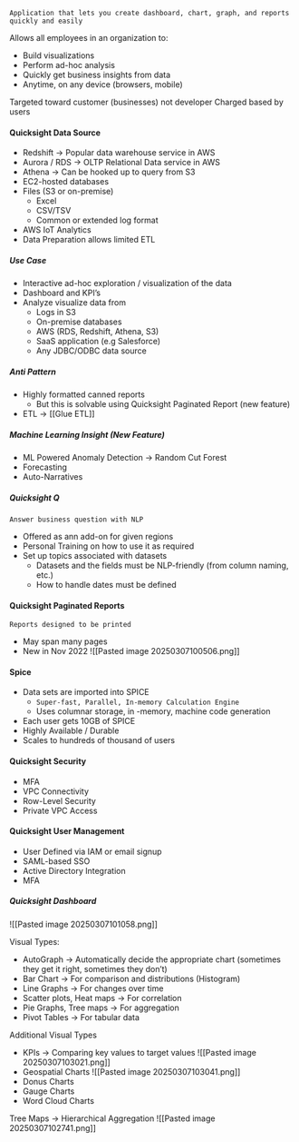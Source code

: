 `Application that lets you create dashboard, chart, graph, and reports quickly and easily`

Allows all employees in an organization to:
- Build visualizations 
- Perform ad-hoc analysis
- Quickly get business insights from data 
- Anytime, on any device (browsers, mobile)

Targeted toward customer (businesses) not developer
Charged based by users

#### Quicksight Data Source
- Redshift → Popular data warehouse service in AWS
- Aurora / RDS  → OLTP Relational Data service in AWS
- Athena → Can be hooked up to query from S3
- EC2-hosted databases
- Files (S3 or on-premise)
	- Excel
	- CSV/TSV
	- Common or extended log format
- AWS IoT Analytics
- Data Preparation allows limited ETL

##### Use Case
- Interactive ad-hoc exploration / visualization of the data
- Dashboard and KPI’s
- Analyze visualize data from
	- Logs in S3
	- On-premise databases
	- AWS (RDS, Redshift, Athena, S3)
	- SaaS application (e.g Salesforce)
	- Any JDBC/ODBC data source

##### Anti Pattern
- Highly formatted canned reports
	- But this is solvable using Quicksight Paginated Report (new feature)
- ETL → [[Glue ETL]]

##### Machine Learning Insight (New Feature)
- ML Powered Anomaly Detection → Random Cut Forest
- Forecasting
- Auto-Narratives

##### Quicksight Q
`Answer business question with NLP`
- Offered as ann add-on for given regions
- Personal Training on how to use it as required
- Set up topics associated with datasets
	- Datasets and the fields must be NLP-friendly (from column naming, etc.)
	- How to handle dates must be defined

#### Quicksight Paginated Reports
`Reports designed to be printed`
- May span many pages
- New in Nov 2022
![[Pasted image 20250307100506.png]]
#### Spice
- Data sets are imported into SPICE
	- `Super-fast, Parallel, In-memory Calculation Engine`
	- Uses columnar storage, in -memory, machine code generation
- Each user gets 10GB of SPICE
- Highly Available / Durable
- Scales to hundreds of thousand of users


#### Quicksight Security
- MFA 
- VPC Connectivity
- Row-Level Security
- Private VPC Access

#### Quicksight User Management
- User Defined via IAM or email signup
- SAML-based SSO
- Active Directory Integration
- MFA

##### Quicksight Dashboard
![[Pasted image 20250307101058.png]]


Visual Types:
- AutoGraph → Automatically decide the appropriate chart (sometimes they get it right, sometimes they don’t)
- Bar Chart → For comparison and distributions (Histogram)
- Line Graphs → For changes over time
- Scatter plots, Heat maps → For correlation
- Pie Graphs, Tree maps → For aggregation
- Pivot Tables → For tabular data

Additional Visual Types
- KPIs → Comparing key values to target values
	  ![[Pasted image 20250307103021.png]]
- Geospatial Charts
	  ![[Pasted image 20250307103041.png]]
- Donus Charts
- Gauge Charts
- Word Cloud Charts  


Tree Maps → Hierarchical Aggregation
![[Pasted image 20250307102741.png]]

